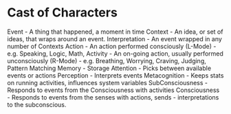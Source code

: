 # Cast of Characters

Event            - A thing that happened, a moment in time
Context          - An idea, or set of ideas, that wraps around an event.
Interpretation   - An event wrapped in any number of Contexts
Action           - An action performed consciously (L-Mode)
                 -  e.g. Speaking, Logic, Math,
Activity         - An on-going action, usually performed unconsciously (R-Mode)
                 -  e.g. Breathing, Worrying, Craving, Judging, Pattern Matching
Memory           - Storage
Attention        - Picks between available events or actions
Perception       - Interprets events
Metacognition    - Keeps stats on running activities, influences system variables
SubConsciousness - Responds to events from the Consciousness with activities
Consciousness    - Responds to events from the senses with actions, sends
                 -  interpretations to the subconscious.
